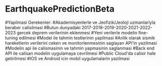 # EarthquakePredictionBeta
#Yapilmasi Gerekenler:
#Akademisyenlerle ve Jeofizik/Jeoloji uzmanlariyla beraber calisilmasi
#Butun dunyadaki 2017-2018-2019-2020-2021-2022-2023 gercek deprem verilerinin eklenmesi
#Yeni verilerle modelin fine-tuning edilmesi
#Model ile tahmin testlerinin yapilmasi
#Anlik olarak sismik hareketlerin verilerini ceken ve monitorlenmesinin saglayan API'in yazilmasi
#Modelin api ile calismasinin ve tahmin yapmasinin saglanmasi
#Back end API ile calisan modelin uygulamaya cevrilmesi 
#Public Cloud'da calisir hale getirilmesi
#IOS ve Android icin mobil uygulamalarin yazilmasi
